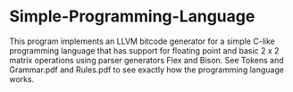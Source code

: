 # Simple-Programming-Language
This program implements an LLVM bitcode generator for a simple C-like programming language that has support for floating point and basic 2 x 2 matrix operations using parser generators Flex and Bison. See Tokens and Grammar.pdf and Rules.pdf to see exactly how the programming language works.

